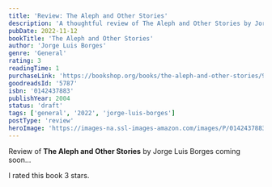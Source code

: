 ```yaml
---
title: 'Review: The Aleph and Other Stories'
description: 'A thoughtful review of The Aleph and Other Stories by Jorge Luis Borges'
pubDate: 2022-11-12
bookTitle: 'The Aleph and Other Stories'
author: 'Jorge Luis Borges'
genre: 'General'
rating: 3
readingTime: 1
purchaseLink: 'https://bookshop.org/books/the-aleph-and-other-stories/9780142437889'
goodreadsId: '5787'
isbn: '0142437883'
publishYear: 2004
status: 'draft'
tags: ['general', '2022', 'jorge-luis-borges']
postType: 'review'
heroImage: 'https://images-na.ssl-images-amazon.com/images/P/0142437883.01.L.jpg'
---
```


Review of **The Aleph and Other Stories** by Jorge Luis Borges coming soon...

I rated this book 3 stars.